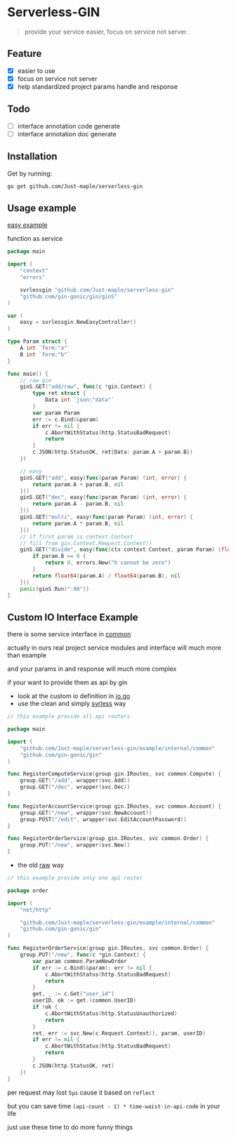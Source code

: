 # Serverless-GIN
> provide your service easier, focus on service not server.

## Feature

- [x] easier to use
- [x] focus on service not server
- [x] help standardized project params handle and response

## Todo

- [ ] interface annotation code generate
- [ ] interface annotation doc generate

## Installation


Get by running:
```sh
go get github.com/Just-maple/serverless-gin
```

## Usage example

[easy example](./example/internal/easy/easy.go)

function as service

```go
package main

import (
	"context"
	"errors"

	svrlessgin "github.com/Just-maple/serverless-gin"
	"github.com/gin-gonic/gin/ginS"
)

var (
	easy = svrlessgin.NewEasyController()
)

type Param struct {
	A int `form:"a"`
	B int `form:"b"`
}

func main() {
	// raw gin
	ginS.GET("add/raw", func(c *gin.Context) {
		type ret struct {
			Data int `json:"data"`
		}
		var param Param
		err := c.Bind(&param)
		if err != nil {
			c.AbortWithStatus(http.StatusBadRequest)
			return
		}
		c.JSON(http.StatusOK, ret{Data: param.A + param.B})
	})

	// easy
	ginS.GET("add", easy(func(param Param) (int, error) {
		return param.A + param.B, nil
	}))
	ginS.GET("dec", easy(func(param Param) (int, error) {
		return param.A - param.B, nil
	}))
	ginS.GET("multi", easy(func(param Param) (int, error) {
		return param.A * param.B, nil
	}))
	// if first param is context.Context
	// fill from gin.Context.Request.Context()
	ginS.GET("divide", easy(func(ctx context.Context, param Param) (float64, error) {
		if param.B == 0 {
			return 0, errors.New("b cannot be zero")
		}
		return float64(param.A) / float64(param.B), nil
	}))
	panic(ginS.Run(":80"))
}


```
 


## Custom IO Interface Example

there is some service interface in [common](./example/internal/common) 

actually in ours real project service modules and interface will much more than example

and your params in  and response will much more complex

if your want to provide them as api by gin

- look at the custom io definition in [io.go](./example/internal/svrless/io.go) 
- use the clean and simply [svrless](./example/internal/svrless/api.go) way


```go
// this example provide all api routers

package main

import (
	"github.com/Just-maple/serverless-gin/example/internal/common"
	"github.com/gin-gonic/gin"
)

func RegisterComputeService(group gin.IRoutes, svc common.Compute) {
	group.GET("/add", wrapper(svc.Add))
	group.GET("/dec", wrapper(svc.Dec))
}

func RegisterAccountService(group gin.IRoutes, svc common.Account) {
	group.GET("/new", wrapper(svc.NewAccount))
	group.POST("/edit", wrapper(svc.EditAccountPassword))
}

func RegisterOrderService(group gin.IRoutes, svc common.Order) {
	group.PUT("/new", wrapper(svc.New))
}
```  



- the old [raw](./example/internal/gin_raw/api.go) way

```go
// this example provide only one api router

package order

import (
	"net/http"

	"github.com/Just-maple/serverless-gin/example/internal/common"
	"github.com/gin-gonic/gin"
)

func RegisterOrderService(group gin.IRoutes, svc common.Order) {
	group.PUT("/new", func(c *gin.Context) {
		var param common.ParamNewOrder
		if err := c.Bind(&param); err != nil {
			c.AbortWithStatus(http.StatusBadRequest)
			return
		}
		get, _ := c.Get("user_id")
		userID, ok := get.(common.UserID)
		if !ok {
			c.AbortWithStatus(http.StatusUnauthorized)
			return
		}
		ret, err := svc.New(c.Request.Context(), param, userID)
		if err != nil {
			c.AbortWithStatus(http.StatusBadRequest)
			return
		}
		c.JSON(http.StatusOK, ret)
	})
}

```
  
per request may lost `5µs` cause it based on `reflect`

but you can save time `(api-count - 1) * time-waist-in-api-code` in your life
 
just use these time to do more funny things



